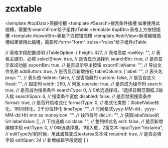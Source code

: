 # zcxtable
<template #topData>顶部插槽</template>
<template #Search>搜索条件插槽</template> 如果使用此插槽，需要传:searchFrom给子组件zTable
<template #upBtn>表格上方按钮插槽</template>
<template #downBtn>表格下方按钮插槽</template>
<template #editView>新增编辑插槽</template>如果使用此插槽，需要传:form="form" :rules="rules"给子组件zTable

// 表格字段配置说明
zTableOption: {
    height: 427, // 表格高度
    rowKey: "", // 表格主键ID，必填
    selectShow: true, // 是否显示选择列
    searchBtn: true, // 是否显示查询功能
    exportBtn: true, // 是否显示导出按钮
    exportFileName: "", // 导出文件名称
    addButton: true, // 是否显示新增按钮
    tableColumn: [
        label: "", // 表头名
        prop: "", // 表头值
        hidden: false, // 是否隐藏列
        custom: false, // 是否自定义
        fixed: "", // 固定列
        width: 250, // 列宽
        operate: true, // 是否成为操作列
        search: true, // 是否成为搜索条件
        searchType: 0, // 0单选选择框，1选择日期范围框,2输入框
        searchSpan: 6, // 搜索条件宽度
        disabled: false, // 是否禁用搜索条件
        format: true, // 是否开启格式化
        formatType: 0, // 格式化类型：0labelValue转化，1时间转化，2千分位转化
        timeType: "", // 时间格式yyyy-MM-dd，yyyy-MM-dd HH:mm:ss
        moneyIcon: "", // 钱币符号
        dicUrl: "", // 获取labelValue的Url
        labelValue: [], // 下拉选值
        colclass: "", // 整列样式名
        edit: false, // 是否新增编辑字段
        editType: 0, // 0单选选择框，1输入框，2富文本
        inputType:"textarea", // editType为1的时候，用此属性变成textarea文本域
        required: true, // 是否必填字段
        editSpan: 24 // 新增编辑字段宽度
    ]
}
